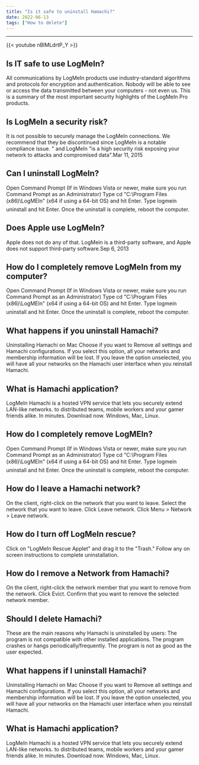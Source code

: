 ```yaml
---
title: "Is it safe to uninstall Hamachi?"
date: 2022-06-13
tags: ["How to delete"]
---
```


---
{{< youtube nBlMLdrtP_Y >}}
## Is IT safe to use LogMeIn?
All communications by LogMeIn products use industry-standard algorithms and protocols for encryption and authentication. Nobody will be able to see or access the data transmitted between your computers - not even us. This is a summary of the most important security highlights of the LogMeIn Pro products.

## Is LogMeIn a security risk?
It is not possible to securely manage the LogMeIn connections. We recommend that they be discontinued since LogMeIn is a notable compliance issue. ﻿" and LogMeIn "is a high security risk exposing your network to attacks and compromised data".Mar 11, 2015

## Can I uninstall LogMeIn?
Open Command Prompt (If in Windows Vista or newer, make sure you run Command Prompt as an Administrator) Type cd "C:\Program Files (x86)\LogMEIn" (x64 if using a 64-bit OS) and hit Enter. Type logmein uninstall and hit Enter. Once the uninstall is complete, reboot the computer.

## Does Apple use LogMeIn?
Apple does not do any of that. LogMein is a third-party software, and Apple does not support third-party software.Sep 6, 2013

## How do I completely remove LogMeIn from my computer?
Open Command Prompt (If in Windows Vista or newer, make sure you run Command Prompt as an Administrator) Type cd "C:\Program Files (x86)\LogMEIn" (x64 if using a 64-bit OS) and hit Enter. Type logmein uninstall and hit Enter. Once the uninstall is complete, reboot the computer.

## What happens if you uninstall Hamachi?
Uninstalling Hamachi on Mac Choose if you want to Remove all settings and Hamachi configurations. If you select this option, all your networks and membership information will be lost. If you leave the option unselected, you will have all your networks on the Hamachi user interface when you reinstall Hamachi.

## What is Hamachi application?
LogMeIn Hamachi is a hosted VPN service that lets you securely extend LAN-like networks. to distributed teams, mobile workers and your gamer friends alike. In minutes. Download now. Windows, Mac, Linux.

## How do I completely remove LogMEIn?
Open Command Prompt (If in Windows Vista or newer, make sure you run Command Prompt as an Administrator) Type cd "C:\Program Files (x86)\LogMEIn" (x64 if using a 64-bit OS) and hit Enter. Type logmein uninstall and hit Enter. Once the uninstall is complete, reboot the computer.

## How do I leave a Hamachi network?
On the client, right-click on the network that you want to leave. Select the network that you want to leave. Click Leave network. Click Menu > Network > Leave network.

## How do I turn off LogMeIn rescue?
Click on "LogMeIn Rescue Applet" and drag it to the "Trash." Follow any on screen instructions to complete uninstallation.

## How do I remove a Network from Hamachi?
On the client, right-click the network member that you want to remove from the network. Click Evict. Confirm that you want to remove the selected network member.

## Should I delete Hamachi?
These are the main reasons why Hamachi is uninstalled by users: The program is not compatible with other installed applications. The program crashes or hangs periodically/frequently. The program is not as good as the user expected.

## What happens if I uninstall Hamachi?
Uninstalling Hamachi on Mac Choose if you want to Remove all settings and Hamachi configurations. If you select this option, all your networks and membership information will be lost. If you leave the option unselected, you will have all your networks on the Hamachi user interface when you reinstall Hamachi.

## What is Hamachi application?
LogMeIn Hamachi is a hosted VPN service that lets you securely extend LAN-like networks. to distributed teams, mobile workers and your gamer friends alike. In minutes. Download now. Windows, Mac, Linux.

